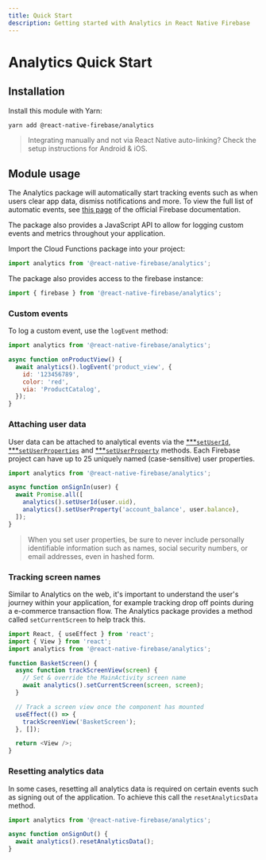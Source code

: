 ```yaml
---
title: Quick Start
description: Getting started with Analytics in React Native Firebase
---
```


# Analytics Quick Start

## Installation

Install this module with Yarn:

```bash
yarn add @react-native-firebase/analytics
```

> Integrating manually and not via React Native auto-linking? Check the setup instructions for <Anchor version group href="/android">Android</Anchor> & <Anchor version group href="/ios">iOS</Anchor>.

## Module usage

The Analytics package will automatically start tracking events such as when users clear app data, dismiss notifications and more.
To view the full list of automatic events, see [this page](https://support.google.com/firebase/answer/6317485) of the official Firebase documentation.

The package also provides a JavaScript API to allow for logging custom events and metrics throughout your application.

Import the Cloud Functions package into your project:

```js
import analytics from '@react-native-firebase/analytics';
```

The package also provides access to the firebase instance:

```js
import { firebase } from '@react-native-firebase/analytics';
```

### Custom events

To log a custom event, use the `logEvent` method:

```js
import analytics from '@react-native-firebase/analytics';

async function onProductView() {
  await analytics().logEvent('product_view', {
    id: '123456789',
    color: 'red',
    via: 'ProductCatalog',
  });
}
```

### Attaching user data

User data can be attached to analytical events via the [***`setUserId`](reference/module#setUserId), [***`setUserProperties`](reference/module#setUserProperties) and [***`setUserProperty`](reference/module#setUserProperty) methods. Each Firebase project can have up to 25 uniquely named (case-sensitive) user properties.

```js
import analytics from '@react-native-firebase/analytics';

async function onSignIn(user) {
  await Promise.all([
    analytics().setUserId(user.uid),
    analytics().setUserProperty('account_balance', user.balance),
  ]);
}
```

> When you set user properties, be sure to never include personally identifiable information such as names, social security numbers, or email addresses, even in hashed form.

### Tracking screen names

Similar to Analytics on the web, it's important to understand the user's journey within your application, for example
tracking drop off points during a e-commerce transaction flow. The Analytics package provides a method called
`setCurrentScreen` to help track this.

```js
import React, { useEffect } from 'react';
import { View } from 'react';
import analytics from '@react-native-firebase/analytics';

function BasketScreen() {
  async function trackScreenView(screen) {
    // Set & override the MainActivity screen name
    await analytics().setCurrentScreen(screen, screen);
  }

  // Track a screen view once the component has mounted
  useEffect(() => {
    trackScreenView('BasketScreen');
  }, []);

  return <View />;
}
```

### Resetting analytics data

In some cases, resetting all analytics data is required on certain events such as signing out of the application.
To achieve this call the `resetAnalyticsData` method.

```js
import analytics from '@react-native-firebase/analytics';

async function onSignOut() {
  await analytics().resetAnalyticsData();
}
```
